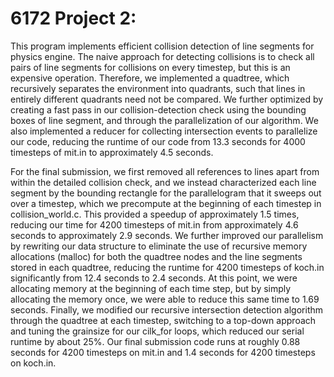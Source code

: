 # 6172 Project 2: 
This program implements efficient collision detection of line segments for physics engine. The naive approach for detecting collisions is to check all pairs of line segments for collisions on every timestep, but this is an expensive operation.  Therefore, we implemented a quadtree, which recursively separates the environment into quadrants, such that lines in entirely different quadrants need not be compared. We further optimized by creating a fast pass in our collision-detection check using the bounding boxes of line segment, and through the parallelization of our algorithm. We also implemented a reducer for collecting intersection events to parallelize our code, reducing the runtime of our code from 13.3 seconds for 4000 timesteps of mit.in to approximately 4.5 seconds. 

For the final submission, we first removed all references to lines apart from within the detailed collision check, and we instead characterized each line segment by the bounding rectangle for the parallelogram that it sweeps out over a timestep, which we precompute at the beginning of each timestep in collision_world.c.  This provided a speedup of approximately 1.5 times, reducing our time for 4200 timesteps of mit.in from approximately 4.6 seconds to approximately 2.9 seconds.  We further improved our parallelism by rewriting our data structure to eliminate the use of recursive memory allocations (malloc) for both the quadtree nodes and the line segments stored in each quadtree, reducing the runtime for 4200 timesteps of koch.in significantly from 12.4 seconds to 2.4 seconds.  At this point, we were allocating memory at the beginning of each time step, but by simply allocating the memory once, we were able to reduce this same time to 1.69 seconds.  Finally, we modified our recursive intersection detection algorithm through the quadtree at each timestep, switching to a top-down approach and tuning the grainsize for our cilk_for loops, which reduced our serial runtime by about 25%.  Our final submission code runs at roughly 0.88 seconds for 4200 timesteps on mit.in and 1.4 seconds for 4200 timesteps on koch.in.
